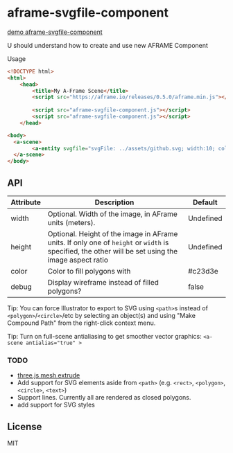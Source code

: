 # aframe-svgfile-component

[demo aframe-svgfile-component](http://7dir.ru/aframe-svgfile-component/)

U should understand how to create and use new AFRAME Component

Usage
```html
<!DOCTYPE html>
<html>
	<head>
		<title>My A-Frame Scene</title>
		<script src="https://aframe.io/releases/0.5.0/aframe.min.js"></script>
		
		<script src="aframe-svgfile-component.js"></script>
		<script src="aframe-svgfile-component.js"></script>
	</head>

<body>
  <a-scene>
        <a-entity svgfile="svgFile: ../assets/github.svg; width:10; color: red" position="0 0 -3" rotation="0 0 0"></a-entity>
  </a-scene>
</body>
```

## API
Attribute | Description | Default
--- | --- | ---
width | Optional. Width of the image, in AFrame units (meters). | Undefined
height | Optional. Height of the image in AFrame units. If only one of `height` or `width` is specified, the other will be set using the image aspect ratio | Undefined
color | Color to fill polygons with | #c23d3e
debug | Display wireframe instead of filled polygons? | false


Tip: You can force Illustrator to export to SVG using `<path>`s instead of `<polygon>`/`<circle>`/etc by selecting an object(s) and using "Make Compound Path" from the right-click context menu.

Tip: Turn on full-scene antialiasing to get smoother vector graphics: `<a-scene antialias="true" >`


### TODO
- [three.js mesh extrude](https://github.com/7dir/aframe-svgfile-component/issues/4)
- Add support for SVG elements aside from `<path>` (e.g. `<rect>`, `<polygon>`, `<circle>`, `<text>`)
- Support lines. Currently all <paths> are rendered as closed polygons.
- add support for SVG styles

### 


## License
MIT

